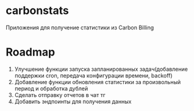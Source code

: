 # carbonstats
Приложения для получение статистики из Carbon Billing

# Roadmap
1. Улучшение функции запуска запланированных задач(добавление поддержки cron, передача конфигурации времени, backoff)
2. Добавление функции обновления статистики за произвольный период и обработка дублей
3. Сделать отправку отчетов в чат тг
4. Добавить эндпоинты для получения данных
